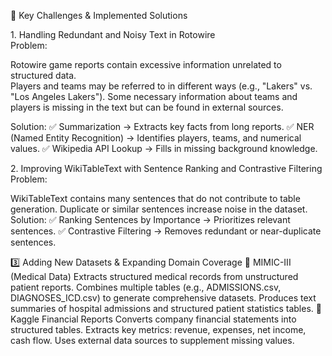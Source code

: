 🔹 Key Challenges & Implemented Solutions

1️. Handling Redundant and Noisy Text in Rotowire  
Problem:

Rotowire game reports contain excessive information unrelated to structured data.  
Players and teams may be referred to in different ways (e.g., "Lakers" vs. "Los Angeles Lakers").
Some necessary information about teams and players is missing in the text but can be found in external sources.


Solution:
✅ Summarization → Extracts key facts from long reports.
✅ NER (Named Entity Recognition) → Identifies players, teams, and numerical values.
✅ Wikipedia API Lookup → Fills in missing background knowledge.


2️. Improving WikiTableText with Sentence Ranking and Contrastive Filtering
Problem:

WikiTableText contains many sentences that do not contribute to table generation.
Duplicate or similar sentences increase noise in the dataset.
Solution:
✅ Ranking Sentences by Importance → Prioritizes relevant sentences.
✅ Contrastive Filtering → Removes redundant or near-duplicate sentences.


3️⃣ Adding New Datasets & Expanding Domain Coverage
🔹 MIMIC-III (Medical Data)
Extracts structured medical records from unstructured patient reports.
Combines multiple tables (e.g., ADMISSIONS.csv, DIAGNOSES_ICD.csv) to generate comprehensive datasets.
Produces text summaries of hospital admissions and structured patient statistics tables.
🔹 Kaggle Financial Reports
Converts company financial statements into structured tables.
Extracts key metrics: revenue, expenses, net income, cash flow.
Uses external data sources to supplement missing values.

